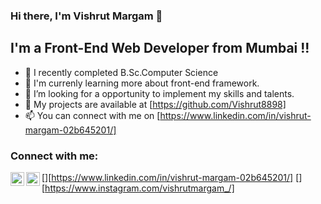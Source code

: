### Hi there, I'm Vishrut Margam 👋

## I'm a Front-End Web Developer from Mumbai !!

- 🔭 I recently completed B.Sc.Computer Science 
- 🌱 I'm currenly learning more about front-end framework.
- 👯 I’m looking for a opportunity to implement my skills and talents.
- 🥅 My projects are available at [https://github.com/Vishrut8898]
- 📫 You can connect with me on [https://www.linkedin.com/in/vishrut-margam-02b645201/]

### Connect with me:

[<img align="left" alt="codeSTACKr | LinkedIn" width="22px" src="https://cdn.jsdelivr.net/npm/simple-icons@v3/icons/linkedin.svg" />][https://www.linkedin.com/in/vishrut-margam-02b645201/]
[<img align="left" alt="codeSTACKr | Instagram" width="22px" src="https://cdn.jsdelivr.net/npm/simple-icons@v3/icons/instagram.svg" />][https://www.instagram.com/vishrutmargam_/]

<br />
